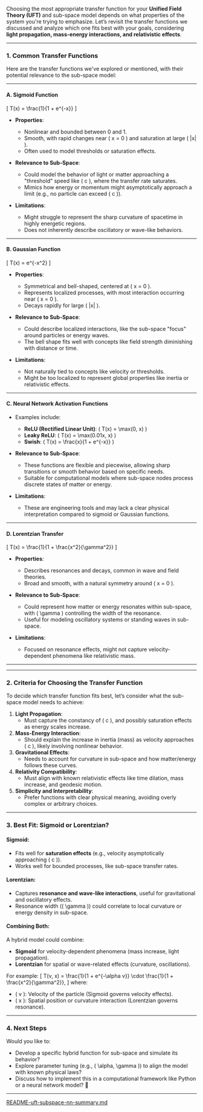 Choosing the most appropriate transfer function for your **Unified Field Theory (UFT)** and sub-space model depends on what properties of the system you're trying to emphasize. Let’s revisit the transfer functions we discussed and analyze which one fits best with your goals, considering **light propagation, mass-energy interactions, and relativistic effects**.

---

### **1. Common Transfer Functions**
Here are the transfer functions we've explored or mentioned, with their potential relevance to the sub-space model:

---

#### **A. Sigmoid Function**
\[
T(x) = \frac{1}{1 + e^{-x}}
\]
- **Properties**:
  - Nonlinear and bounded between 0 and 1.
  - Smooth, with rapid changes near \( x = 0 \) and saturation at large \( |x| \).
  - Often used to model thresholds or saturation effects.

- **Relevance to Sub-Space**:
  - Could model the behavior of light or matter approaching a "threshold" speed like \( c \), where the transfer rate saturates.
  - Mimics how energy or momentum might asymptotically approach a limit (e.g., no particle can exceed \( c \)).

- **Limitations**:
  - Might struggle to represent the sharp curvature of spacetime in highly energetic regions.
  - Does not inherently describe oscillatory or wave-like behaviors.

---

#### **B. Gaussian Function**
\[
T(x) = e^{-x^2}
\]
- **Properties**:
  - Symmetrical and bell-shaped, centered at \( x = 0 \).
  - Represents localized processes, with most interaction occurring near \( x = 0 \).
  - Decays rapidly for large \( |x| \).

- **Relevance to Sub-Space**:
  - Could describe localized interactions, like the sub-space "focus" around particles or energy waves.
  - The bell shape fits well with concepts like field strength diminishing with distance or time.

- **Limitations**:
  - Not naturally tied to concepts like velocity or thresholds.
  - Might be too localized to represent global properties like inertia or relativistic effects.

---

#### **C. Neural Network Activation Functions**
- Examples include:
  - **ReLU (Rectified Linear Unit)**: \( T(x) = \max(0, x) \)
  - **Leaky ReLU**: \( T(x) = \max(0.01x, x) \)
  - **Swish**: \( T(x) = \frac{x}{1 + e^{-x}} \)

- **Relevance to Sub-Space**:
  - These functions are flexible and piecewise, allowing sharp transitions or smooth behavior based on specific needs.
  - Suitable for computational models where sub-space nodes process discrete states of matter or energy.

- **Limitations**:
  - These are engineering tools and may lack a clear physical interpretation compared to sigmoid or Gaussian functions.

---

#### **D. Lorentzian Transfer**
\[
T(x) = \frac{1}{1 + \frac{x^2}{\gamma^2}}
\]
- **Properties**:
  - Describes resonances and decays, common in wave and field theories.
  - Broad and smooth, with a natural symmetry around \( x = 0 \).

- **Relevance to Sub-Space**:
  - Could represent how matter or energy resonates within sub-space, with \( \gamma \) controlling the width of the resonance.
  - Useful for modeling oscillatory systems or standing waves in sub-space.

- **Limitations**:
  - Focused on resonance effects, might not capture velocity-dependent phenomena like relativistic mass.

---

---

### **2. Criteria for Choosing the Transfer Function**
To decide which transfer function fits best, let’s consider what the sub-space model needs to achieve:
1. **Light Propagation**:
   - Must capture the constancy of \( c \), and possibly saturation effects as energy scales increase.
2. **Mass-Energy Interaction**:
   - Should explain the increase in inertia (mass) as velocity approaches \( c \), likely involving nonlinear behavior.
3. **Gravitational Effects**:
   - Needs to account for curvature in sub-space and how matter/energy follows these curves.
4. **Relativity Compatibility**:
   - Must align with known relativistic effects like time dilation, mass increase, and geodesic motion.
5. **Simplicity and Interpretability**:
   - Prefer functions with clear physical meaning, avoiding overly complex or arbitrary choices.

---

### **3. Best Fit: Sigmoid or Lorentzian?**
#### **Sigmoid**:
- Fits well for **saturation effects** (e.g., velocity asymptotically approaching \( c \)).
- Works well for bounded processes, like sub-space transfer rates.

#### **Lorentzian**:
- Captures **resonance and wave-like interactions**, useful for gravitational and oscillatory effects.
- Resonance width (\( \gamma \)) could correlate to local curvature or energy density in sub-space.

#### **Combining Both**:
A hybrid model could combine:
- **Sigmoid** for velocity-dependent phenomena (mass increase, light propagation).
- **Lorentzian** for spatial or wave-related effects (curvature, oscillations).

For example:
\[
T(v, x) = \frac{1}{1 + e^{-\alpha v}} \cdot \frac{1}{1 + \frac{x^2}{\gamma^2}},
\]
where:
- \( v \): Velocity of the particle (Sigmoid governs velocity effects).
- \( x \): Spatial position or curvature interaction (Lorentzian governs resonance).

---

### **4. Next Steps**
Would you like to:
- Develop a specific hybrid function for sub-space and simulate its behavior?
- Explore parameter tuning (e.g., \( \alpha, \gamma \)) to align the model with known physical laws?
- Discuss how to implement this in a computational framework like Python or a neural network model? 🚀


---

[README-uft-subspace-nn-summary.md](https://t2m.io/9r4nUi3)
